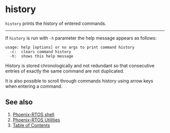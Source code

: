# history

`history` prints the history of entered commands.

---

If `history` is run with `-h` parameter the help message appears as follows:

```console
usage: help [options] or no args to print command history
  -c:  clears command history
  -h:  shows this help message
```

History is stored chronologically and not redundant so that consecutive entries of exactly the same command are not
duplicated.

It is also possible to scroll through commands history using arrow keys when entering a command.

## See also

1. [Phoenix-RTOS shell](../index.md)
2. [Phoenix-RTOS Utilities](../../index.md)
3. [Table of Contents](../../../index.md)
